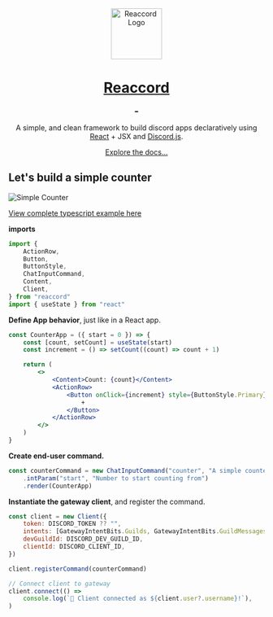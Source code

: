 <div align="center">
    <img src="https://raw.githubusercontent.com/djobbo/reaccord/master/assets/reaccord.svg" alt="Reaccord Logo" width="100">
    <h1 style="font-weight: bold">
        <a href="https://djobbo.github.io/reaccord" target="_blank" rel="noreferrer">Reaccord</a>
        <div>
        <a aria-label="reaccord NPM version" href="https://www.npmjs.com/package/reaccord" target="_blank" rel="noreferrer">
            <img alt="" src="https://img.shields.io/npm/v/reaccord.svg?style=flat-square&labelColor=2E3749&color=4596D1&logo=npm&label=reaccord">
        </a>
        <a aria-label="reaccord router NPM version" href="https://www.npmjs.com/package/@reaccord/router" target="_blank" rel="noreferrer">
            <img alt="" src="https://img.shields.io/npm/v/@reaccord/router.svg?style=flat-square&labelColor=2E3749&color=4596D1&logo=npm&label=@reaccord/router">
        </a>
        </div>
    </h1>

A simple, and clean framework to build discord apps declaratively using [React](https://reactjs.org/) + JSX and [Discord.js](https://discord.js.org/).

<a href="https://djobbo.github.io/reaccord" target="_blank" rel="noreferrer">Explore the docs...</a>

</div>

## Let's build a simple counter

<img src="https://raw.githubusercontent.com/djobbo/reaccord/master/assets/simple-counter.gif" alt="Simple Counter">

[View complete typescript example here](https://github.com/djobbo/reaccord/examples/simple-counter)

**imports**

```jsx
import {
	ActionRow,
	Button,
	ButtonStyle,
	ChatInputCommand,
	Content,
	Client,
} from "reaccord"
import { useState } from "react"
```

**Define App behavior**, just like in a React app.

```jsx
const CounterApp = ({ start = 0 }) => {
	const [count, setCount] = useState(start)
	const increment = () => setCount((count) => count + 1)

	return (
		<>
			<Content>Count: {count}</Content>
			<ActionRow>
				<Button onClick={increment} style={ButtonStyle.Primary}>
					+
				</Button>
			</ActionRow>
		</>
	)
}
```

**Create end-user command.**

```jsx
const counterCommand = new ChatInputCommand("counter", "A simple counter")
	.intParam("start", "Number to start counting from")
	.render(CounterApp)
```

**Instantiate the gateway client**, and register the command.

```jsx
const client = new Client({
	token: DISCORD_TOKEN ?? "",
	intents: [GatewayIntentBits.Guilds, GatewayIntentBits.GuildMessages],
	devGuildId: DISCORD_DEV_GUILD_ID,
	clientId: DISCORD_CLIENT_ID,
})

client.registerCommand(counterCommand)

// Connect client to gateway
client.connect(() =>
	console.log(`🚀 Client connected as ${client.user?.username}!`),
)
```

